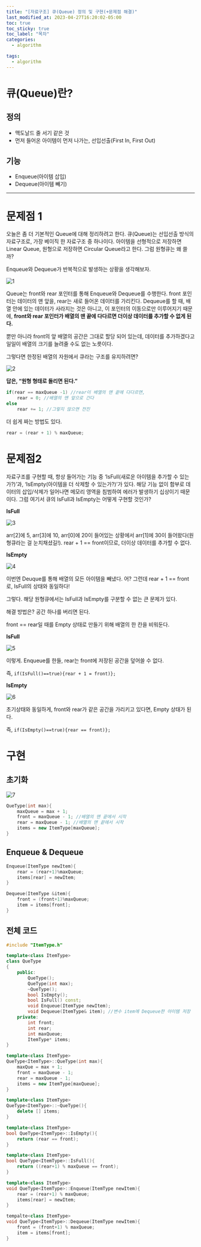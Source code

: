 ```yaml
---
title: "[자료구조] 큐(Queue) 정의 및 구현(+문제점 해결)"
last_modified_at: 2023-04-27T16:20:02-05:00
toc: true
toc_sticky: true
toc_label: "목차"
categories:
  - algorithm

tags:
  - algorithm
---
```


# 큐(Queue)란?

## 정의

- 맥도날드 줄 서기 같은 것
- 먼저 들어온 아이템이 먼저 나가는, 선입선출(First In, First Out)

## 기능

- Enqueue(아이템 삽입)
- Dequeue(아이템 빼기)

---

# 문제점 1

오늘은 좀 더 기본적인 Queue에 대해 정리하려고 한다. 큐(Queue)는 선입선출 방식의 자료구조로, 가장 베이직 한 자료구조 중 하나이다. 아이템을 선형적으로 저장하면 Linear Queue, 원형으로 저장하면 Circular Queue라고 한다. 그럼 원형큐는 왜 쓸까?

Enqueue와 Dequeue가 반복적으로 발생하는 상황을 생각해보자. 

![1](https://user-images.githubusercontent.com/63995044/234858921-15d0db9a-2de6-4b35-8308-e7309f58a40a.png)

Queue는 front와 rear 포인터를 통해 Enqueue와 Dequeue를 수행한다. front 포인터는 데이터의 맨 앞을, rear는 새로 들어온 데이터를 가리킨다. Dequeue를 할 때, 배열 안에 있는 데이터가 사라지는 것은 아니고, 이 포인터의 이동으로만 이루어지기 때문에, **front와 rear 포인터가 배열의 맨 끝에 다다르면 더이상 데이터를 추가할 수 없게 된다.**

뿐만 아니라 front의 앞 배열의 공간은 그대로 할당 되어 있는데, 데이터를 추가하겠다고 일일이 배열의 크기를 늘려줄 수도 없는 노릇이다. 

그렇다면 한정된 배열의 자원에서 큐라는 구조를 유지하려면?

![2](https://user-images.githubusercontent.com/63995044/234858928-d78afb81-28d2-4fe6-be99-5d7650055d63.png)

**답은, “원형 형태로 돌리면 된다.”**

```cpp
if(rear == maxQueue -1) //rear이 배열의 맨 끝에 다다르면, 
	rear = 0; //배열의 맨 앞으로 간다
else
	rear += 1; //그렇지 않으면 전진
```

 더 쉽게 짜는 방법도 있다. 

```cpp
rear = (rear + 1) % maxQueue; 
```

# 문제점2

자료구조를 구현할 때, 항상 들어가는 기능 중 ‘IsFull(새로운 아이템을 추가할 수 있는가?)’과, ‘IsEmpty(아이템을 더 삭제할 수 있는가?)’가 있다. 해당 기능 없이 함부로 데이터의 삽입/삭제가 일어나면 메모리 영역을 침범하여 에러가 발생하기 십상이기 때문이다. 그럼 여기서 큐의 IsFull과 IsEmpty는 어떻게 구현할 것인가?

**IsFull**

![3](https://user-images.githubusercontent.com/63995044/234858930-6922d3f6-2728-4d51-9b7f-8656e564ae65.png)

arr[2]에 5, arr[3]에 10, arr[0]에 20이 들어있는 상황에서 arr[1]에 30이 들어왔다(원형큐라는 걸 눈치채셨길!). rear + 1 == front이므로, 더이상 데이터를 추가할 수 없다.

**IsEmpty**

![4](https://user-images.githubusercontent.com/63995044/234858933-27ae7f73-70fa-40f0-985b-7364b2c8f4c0.png)

이번엔 Deuque를 통해 배열의 모든 아이템을 빼냈다. 어? 그런데 rear + 1 == front로, IsFull의 상태와 동일하다!

그렇다. 해당 원형큐에서는 IsFull과 IsEmpty를 구분할 수 없는 큰 문제가 있다.

해결 방법은? 공간 하나를 버리면 된다.

front == rear일 때를 Empty 상태로 만들기 위해 배열의 한 칸을 비워둔다. 

**IsFull**

![5](https://user-images.githubusercontent.com/63995044/234858936-23487504-d571-4c66-8270-086a95fceb17.png)

이렇게. Enqueue를 한들, rear는 front에 저장된 공간을 덮어쓸 수 없다.

즉, `if(IsFull()==true){rear + 1 = front)};`

**IsEmpty**

![6](https://user-images.githubusercontent.com/63995044/234858939-9f248d1c-598d-469d-8063-ba8df4bb1cdf.png)

초기상태와 동일하게, front와 rear가 같은 공간을 가리키고 있다면, Empty 상태가 된다. 

즉, `if(IsEmpty()==true){rear == front)};`

# 구현

## 초기화

![7](https://user-images.githubusercontent.com/63995044/234858940-4bec5cdb-fd5d-4c92-9812-47e3d67c336c.png)

```cpp
QueType(int max){
	maxQueue = max + 1;
	front = maxQueue - 1; //배열의 맨 끝에서 시작
	rear = maxQueue - 1; //배열의 맨 끝에서 시작
	items = new ItemType[maxQueue];
}
```

## Enqueue & Dequeue

```cpp
Enqueue(ItemType newItem){
	rear = (rear+1)%maxQueue;
	items[rear] = newItem;
}

Dequeue(ItemType &item){
	front = (front+1)%maxQueue;
	item = items[front];
}
```

## 전체 코드

```cpp
#include "ItemType.h"

template<class ItemType>
class QueType
{
	public:
		QueType();
		QueType(int max);
		~QueType();
		bool IsEmpty();
		bool IsFull() const;
		void Enqueue(ItemType newItem);
		void Dequeue(ItemType& item); //변수 item에 Dequeue한 아이템 저장
	private:
		int front;
		int rear;
		int maxQueue;
		ItemType* items;
}

template<class ItemType>
QueType<ItemType>::QueType(int max){
	maxQue = max + 1;
	front = maxQueue - 1;
	rear = maxQueue - 1;
	items = new ItemType[maxQueue];
}

template<class ItemType>
QueType<ItemType>::~QueType(){
	delete [] items;
}

template<class ItemType>
bool QueType<ItemType>::IsEmpty(){
	return (rear == front);
}

template<class ItemType>
bool QueType<ItemType>::IsFull(){
	return ((rear+1) % maxQueue == front);
}

template<class ItemType>
void QueType<ItemType>::Enqueue(ItemType newItem){
	rear = (rear+1) % maxQueue;
	items[rear] = newItem;
}

tempalte<class ItemType>
void QueType<ItemType>::Dequeue(ItemType newItem){
	front = (front+1) % maxQueue;
	item = items[front];
}
```